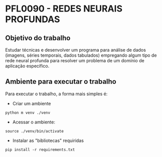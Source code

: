 #  PFL0090 - REDES NEURAIS PROFUNDAS

## Objetivo do trabalho

Estudar técnicas e desenvolver um programa para análise de dados (imagens, séries temporais, dados tabulados) empregando algum tipo de rede neural profunda para resolver um problema de um domínio de aplicação específico.

## Ambiente para executar o trabalho

Para executar o trabalho, a forma mais simples é:
* Criar um ambiente
```
python m venv ./venv
```
* Acessar o ambiente:
```
source ./venv/bin/activate
```
* Instalar as "bibliotecas" requiridas
```
pip install -r requirements.txt
```
